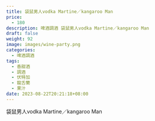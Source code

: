 ```yaml
---
title: 袋鼠男人vodka Martine／kangaroo Man
price:
  - 180
description: 啤酒調酒 袋鼠男人vodka Martine／kangaroo Man
draft: false
weight: 92
image: images/wine-party.png
categories:
  - 啤酒調酒
tags:
  - 香甜酒
  - 調酒
  - 伏特加
  - 龍舌蘭
  - 果汁
date: 2023-08-22T20:21:18+08:00
---
```


 袋鼠男人vodka Martine／kangaroo Man
